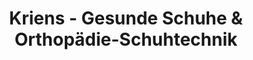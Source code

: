 ---
title: "Kriens - Gesunde Schuhe & Orthopädie-Schuhtechnik"
url: /ochtrup/kriens-gesunde-schuhe-und-orthopaedie-schuhtechnik/
shop: Schuhe
---